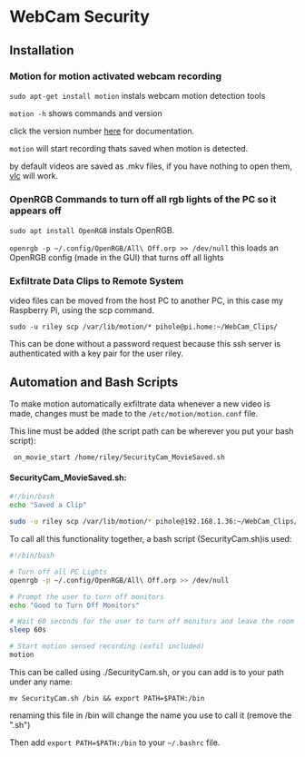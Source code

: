 # WebCam Security

## Installation

### Motion for motion activated webcam recording

`sudo apt-get install motion` instals webcam motion detection tools

`motion -h` shows commands and version 

click the version number [here](https://motion-project.github.io/motion_guide.html) for documentation.

`motion` will start recording thats saved when motion is detected.

by default videos are saved as .mkv files, if you have nothing to open them, [vlc](https://www.videolan.org/vlc/download-debian.html) will work.

### OpenRGB Commands to turn off all rgb lights of the PC so it appears off

`sudo apt install OpenRGB` instals OpenRGB.

`openrgb -p ~/.config/OpenRGB/All\ Off.orp >> /dev/null` this loads an OpenRGB config (made in the GUI) that turns off all lights


### Exfiltrate Data Clips to Remote System
video files can be moved from the host PC to another PC, in this case my Raspberry Pi, using the scp command.

`sudo -u riley scp /var/lib/motion/* pihole@pi.home:~/WebCam_Clips/`

This can be done without a password request because this ssh server is authenticated with a key pair for the user riley.

## Automation and Bash Scripts
To make motion automatically exfiltrate data whenever a new video is made, changes must be made to the `/etc/motion/motion.conf` file.

This line must be added (the script path can be wherever you put your bash script):
```
 on_movie_start /home/riley/SecurityCam_MovieSaved.sh
```

#### SecurityCam_MovieSaved.sh:
```bash
#!/bin/bash
echo "Saved a Clip"

sudo -u riley scp /var/lib/motion/* pihole@192.168.1.36:~/WebCam_Clips/

```

To call all this functionality together, a bash script (SecurityCam.sh)is used:
```bash
#!/bin/bash

# Turn off all PC Lights
openrgb -p ~/.config/OpenRGB/All\ Off.orp >> /dev/null

# Prompt the user to turn off monitors
echo "Good to Turn Off Monitors"

# Wait 60 seconds for the user to turn off monitors and leave the room
sleep 60s 

# Start motion sensed recording (exfil included)
motion 
```

This can be called using ./SecurityCam.sh, or you can add is to your path under any name:

`mv SecurityCam.sh /bin && export PATH=$PATH:/bin`

renaming this file in /bin will change the name you use to call it (remove the ".sh")

Then add `export PATH=$PATH:/bin` to your `~/.bashrc` file.


